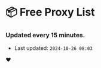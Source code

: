 # :package: Free Proxy List
### Updated every 15 minutes.

- Last updated: `2024-10-26 08:03`

:heart:
